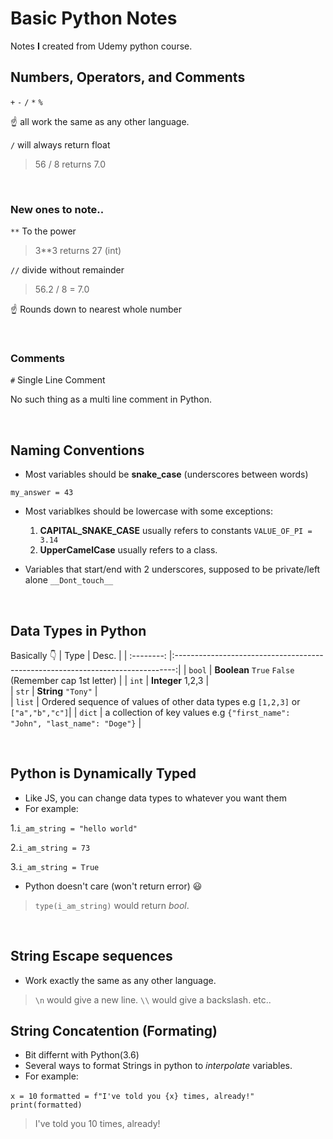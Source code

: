 # Basic Python Notes

Notes **I** created from Udemy python course. 

## Numbers, Operators, and Comments
`+` `-` `/` `*` `%`

☝ all work the same as any other language.

`/` will always return float

> 56 / 8 returns 7.0

<br>

### New ones to note..
`**` To the power

> 3**3 returns 27 (int)

`//` divide without remainder

> 56.2 / 8 = 7.0

☝ Rounds down to nearest whole number

<br>

### Comments
`#` Single Line Comment

No such thing as a multi line comment in Python.

<br>

## Naming Conventions
- Most variables should be **snake_case** (underscores between words)

`my_answer = 43`

- Most variablkes should be lowercase with some exceptions:
  1. **CAPITAL_SNAKE_CASE** usually refers to constants `VALUE_OF_PI = 3.14`
  2. **UpperCamelCase** usually refers to a class.

- Variables that start/end with 2 underscores, supposed to be private/left alone
`__Dont_touch__`


<br>


## Data Types in Python
Basically 👇
| Type       | Desc.                                                                          | 
| :--------: |:------------------------------------------------------------------------------:| 
| `bool`     | **Boolean** `True` `False` (Remember cap 1st letter)                           | 
| `int`      | **Integer**  1,2,3                                                             |  
| `str`      | **String** `"Tony"`                                                            |  
| `list`     | Ordered sequence of values of other data types e.g `[1,2,3]` or `["a","b","c"]`| 
| `dict`     | a collection of key values e.g `{"first_name": "John", "last_name": "Doge"}`   | 

<br>

## Python is Dynamically Typed

- Like JS, you can change data types to whatever you want them
- For example:

 1.`i_am_string = "hello world"`


 2.`i_am_string = 73 ` 


 3.`i_am_string = True`
- Python doesn't care (won't return error) 😃

> `type(i_am_string)` would return *bool*.

<br>

## String Escape sequences 
- Work exactly the same as any other language.
> `\n` would give a new line.
> `\\` would give a backslash.
etc..

## String Concatention (Formating)
- Bit differnt with Python(3.6)
- Several ways to format Strings in python to *interpolate* variables.
- For example:

`x = 10`
`formatted = f"I've told you {x} times, already!"`
`print(formatted)`

> I've told you 10 times, already!

